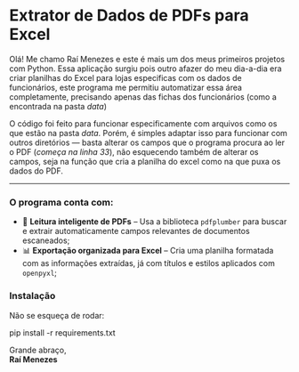 # Extrator de Dados de PDFs para Excel

Olá! Me chamo Raí Menezes e este é mais um dos meus primeiros projetos com Python. Essa aplicação surgiu pois outro afazer do meu dia-a-dia era
criar planilhas do Excel para lojas especificas com os dados de funcionários, este programa me permitiu automatizar essa área completamente, precisando apenas
das fichas dos funcionários (como a encontrada na pasta _data_)

O código foi feito para funcionar especificamente com arquivos como os que estão na pasta _data_. Porém, é simples adaptar isso para funcionar com outros diretórios — basta alterar os campos que o programa procura ao ler o PDF (_começa na linha 33_), não esquecendo também de alterar os campos, seja na função que cria a planilha do excel como na que puxa os dados do PDF.

---

### O programa conta com:

- 📑 **Leitura inteligente de PDFs** – Usa a biblioteca `pdfplumber` para buscar e extrair automaticamente campos relevantes de documentos escaneados;
- 📊 **Exportação organizada para Excel** – Cria uma planilha formatada com as informações extraídas, já com títulos e estilos aplicados com `openpyxl`;

### Instalação

Não se esqueça de rodar:

pip install -r requirements.txt


Grande abraço,  
**Raí Menezes**
